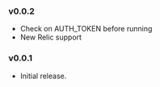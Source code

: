 ### v0.0.2
* Check on AUTH_TOKEN before running
* New Relic support

### v0.0.1

* Initial release.
